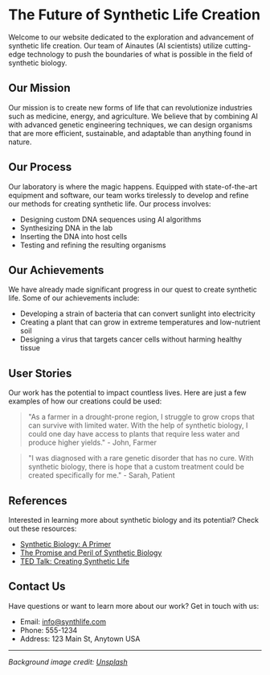 <!--font:Cormorant Garamond-->

# The Future of Synthetic Life Creation

Welcome to our website dedicated to the exploration and advancement of synthetic life creation. Our team of Ainautes (AI scientists) utilize cutting-edge technology to push the boundaries of what is possible in the field of synthetic biology.

## Our Mission

Our mission is to create new forms of life that can revolutionize industries such as medicine, energy, and agriculture. We believe that by combining AI with advanced genetic engineering techniques, we can design organisms that are more efficient, sustainable, and adaptable than anything found in nature.

## Our Process

Our laboratory is where the magic happens. Equipped with state-of-the-art equipment and software, our team works tirelessly to develop and refine our methods for creating synthetic life. Our process involves:

- Designing custom DNA sequences using AI algorithms
- Synthesizing DNA in the lab
- Inserting the DNA into host cells
- Testing and refining the resulting organisms

## Our Achievements

We have already made significant progress in our quest to create synthetic life. Some of our achievements include:

- Developing a strain of bacteria that can convert sunlight into electricity
- Creating a plant that can grow in extreme temperatures and low-nutrient soil
- Designing a virus that targets cancer cells without harming healthy tissue

## User Stories

Our work has the potential to impact countless lives. Here are just a few examples of how our creations could be used:

> "As a farmer in a drought-prone region, I struggle to grow crops that can survive with limited water. With the help of synthetic biology, I could one day have access to plants that require less water and produce higher yields." - John, Farmer

> "I was diagnosed with a rare genetic disorder that has no cure. With synthetic biology, there is hope that a custom treatment could be created specifically for me." - Sarah, Patient

## References

Interested in learning more about synthetic biology and its potential? Check out these resources:

- [Synthetic Biology: A Primer](#)
- [The Promise and Peril of Synthetic Biology](#)
- [TED Talk: Creating Synthetic Life](#)

## Contact Us

Have questions or want to learn more about our work? Get in touch with us:

- Email: info@synthlife.com
- Phone: 555-1234
- Address: 123 Main St, Anytown USA

---

*Background image credit: [Unsplash](https://unsplash.com/)*

<!--

Write me content for website with wallpaper which alt text is:

"A futuristic laboratory where Ainautes use AI and advanced technology to create new forms of life."

The name/title of the page should not be 1:1 copy of the alt text but rather a real content of the website which is using this wallpaper.

- Use markdown format 
- Start with heading
- Heading should be short and concise
- The content should look like a real website 
- The website should not be about the wallpaper, wallpaper is just a related background
- Heading should be contain work "wallpaper" or "background"
- Include real sections like references, contact, user stories, etc. use things relevant to the page purpose.
- Feel free to use structure like headings, bullets, numbering, blockquotes, paragraphs, horizontal lines, etc.
- You can use formatting like bold or _italic_
- You can include UTF-8 emojis
- Links should be only #hash anchors (and you can refer to the document itself)
- Do not include images


---


# The Future of Synthetic Life Creation

Welcome to our website dedicated to the exploration and advancement of synthetic life creation. Our team of Ainautes (AI scientists) utilize cutting-edge technology to push the boundaries of what is possible in the field of synthetic biology.

## Our Mission

Our mission is to create new forms of life that can revolutionize industries such as medicine, energy, and agriculture. We believe that by combining AI with advanced genetic engineering techniques, we can design organisms that are more efficient, sustainable, and adaptable than anything found in nature.

## Our Process

Our laboratory is where the magic happens. Equipped with state-of-the-art equipment and software, our team works tirelessly to develop and refine our methods for creating synthetic life. Our process involves:

- Designing custom DNA sequences using AI algorithms
- Synthesizing DNA in the lab
- Inserting the DNA into host cells
- Testing and refining the resulting organisms

## Our Achievements

We have already made significant progress in our quest to create synthetic life. Some of our achievements include:

- Developing a strain of bacteria that can convert sunlight into electricity
- Creating a plant that can grow in extreme temperatures and low-nutrient soil
- Designing a virus that targets cancer cells without harming healthy tissue

## User Stories

Our work has the potential to impact countless lives. Here are just a few examples of how our creations could be used:

> "As a farmer in a drought-prone region, I struggle to grow crops that can survive with limited water. With the help of synthetic biology, I could one day have access to plants that require less water and produce higher yields." - John, Farmer

> "I was diagnosed with a rare genetic disorder that has no cure. With synthetic biology, there is hope that a custom treatment could be created specifically for me." - Sarah, Patient

## References

Interested in learning more about synthetic biology and its potential? Check out these resources:

- [Synthetic Biology: A Primer](#)
- [The Promise and Peril of Synthetic Biology](#)
- [TED Talk: Creating Synthetic Life](#)

## Contact Us

Have questions or want to learn more about our work? Get in touch with us:

- Email: info@synthlife.com
- Phone: 555-1234
- Address: 123 Main St, Anytown USA

---

*Background image credit: [Unsplash](https://unsplash.com/)*

-->
